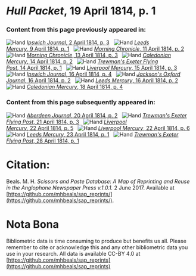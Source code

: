 # *Hull Packet*, 19 April 1814, p. 1  
  
### Content from this page previously appeared in:  
![Hand](http://scissorsandpaste.net/wp-content/uploads/2017/06/smallhandpointer.png) [*Ipswich Journal*, 2 April 1814, p. 3](https://mhbeals.github.io/sap_html/Ipswich-Journal/Ipswich-Journal-2-April-1814-p-3)  
![Hand](http://scissorsandpaste.net/wp-content/uploads/2017/06/smallhandpointer.png) [*Leeds Mercury*, 9 April 1814, p. 1](https://mhbeals.github.io/sap_html/Leeds-Mercury/Leeds-Mercury-9-April-1814-p-1)  
![Hand](http://scissorsandpaste.net/wp-content/uploads/2017/06/smallhandpointer.png) [*Morning Chronicle*, 11 April 1814, p. 2](https://mhbeals.github.io/sap_html/Morning-Chronicle/Morning-Chronicle-11-April-1814-p-2)  
![Hand](http://scissorsandpaste.net/wp-content/uploads/2017/06/smallhandpointer.png) [*Morning Chronicle*, 13 April 1814, p. 3](https://mhbeals.github.io/sap_html/Morning-Chronicle/Morning-Chronicle-13-April-1814-p-3)  
![Hand](http://scissorsandpaste.net/wp-content/uploads/2017/06/smallhandpointer.png) [*Caledonian Mercury*, 14 April 1814, p. 2](https://mhbeals.github.io/sap_html/Caledonian-Mercury/Caledonian-Mercury-14-April-1814-p-2)  
![Hand](http://scissorsandpaste.net/wp-content/uploads/2017/06/smallhandpointer.png) [*Trewman's Exeter Flying Post*, 14 April 1814, p. 1](https://mhbeals.github.io/sap_html/Trewman's-Exeter-Flying-Post/Trewman's-Exeter-Flying-Post-14-April-1814-p-1)  
![Hand](http://scissorsandpaste.net/wp-content/uploads/2017/06/smallhandpointer.png) [*Liverpool Mercury*, 15 April 1814, p. 3](https://mhbeals.github.io/sap_html/Liverpool-Mercury/Liverpool-Mercury-15-April-1814-p-3)  
![Hand](http://scissorsandpaste.net/wp-content/uploads/2017/06/smallhandpointer.png) [*Ipswich Journal*, 16 April 1814, p. 4](https://mhbeals.github.io/sap_html/Ipswich-Journal/Ipswich-Journal-16-April-1814-p-4)  
![Hand](http://scissorsandpaste.net/wp-content/uploads/2017/06/smallhandpointer.png) [*Jackson's Oxford Journal*, 16 April 1814, p. 2](https://mhbeals.github.io/sap_html/Jackson's-Oxford-Journal/Jackson's-Oxford-Journal-16-April-1814-p-2)  
![Hand](http://scissorsandpaste.net/wp-content/uploads/2017/06/smallhandpointer.png) [*Leeds Mercury*, 16 April 1814, p. 2](https://mhbeals.github.io/sap_html/Leeds-Mercury/Leeds-Mercury-16-April-1814-p-2)  
![Hand](http://scissorsandpaste.net/wp-content/uploads/2017/06/smallhandpointer.png) [*Caledonian Mercury*, 18 April 1814, p. 4](https://mhbeals.github.io/sap_html/Caledonian-Mercury/Caledonian-Mercury-18-April-1814-p-4)  
  
### Content from this page subsequently appeared in:  
![Hand](http://scissorsandpaste.net/wp-content/uploads/2017/06/smallhandpointer.png) [*Aberdeen Journal*, 20 April 1814, p. 2](https://mhbeals.github.io/sap_html/Aberdeen-Journal/Aberdeen-Journal-20-April-1814-p-2)  
![Hand](http://scissorsandpaste.net/wp-content/uploads/2017/06/smallhandpointer.png) [*Trewman's Exeter Flying Post*, 21 April 1814, p. 3](https://mhbeals.github.io/sap_html/Trewman's-Exeter-Flying-Post/Trewman's-Exeter-Flying-Post-21-April-1814-p-3)  
![Hand](http://scissorsandpaste.net/wp-content/uploads/2017/06/smallhandpointer.png) [*Liverpool Mercury*, 22 April 1814, p. 5](https://mhbeals.github.io/sap_html/Liverpool-Mercury/Liverpool-Mercury-22-April-1814-p-5)  
![Hand](http://scissorsandpaste.net/wp-content/uploads/2017/06/smallhandpointer.png) [*Liverpool Mercury*, 22 April 1814, p. 6](https://mhbeals.github.io/sap_html/Liverpool-Mercury/Liverpool-Mercury-22-April-1814-p-6)  
![Hand](http://scissorsandpaste.net/wp-content/uploads/2017/06/smallhandpointer.png) [*Leeds Mercury*, 23 April 1814, p. 1](https://mhbeals.github.io/sap_html/Leeds-Mercury/Leeds-Mercury-23-April-1814-p-1)  
![Hand](http://scissorsandpaste.net/wp-content/uploads/2017/06/smallhandpointer.png) [*Trewman's Exeter Flying Post*, 28 April 1814, p. 1](https://mhbeals.github.io/sap_html/Trewman's-Exeter-Flying-Post/Trewman's-Exeter-Flying-Post-28-April-1814-p-1)  


# Citation: 

Beals. M. H. *Scissors and Paste Database: A Map of Reprinting and Reuse in the Anglophone Newspaper Press v.1.0.1.* 2 June 2017. Available at [https://github.com/mhbeals/sap_reprints/](https://github.com/mhbeals/sap_reprints/). 

# Nota Bona

Bibliometric data is time consuming to produce but benefits us all. Please remember to cite or acknowledge this and any other bibliometric data you use in your research. All data is available CC-BY 4.0 at [https://github.com/mhbeals/sap_reprints](https://github.com/mhbeals/sap_reprints)